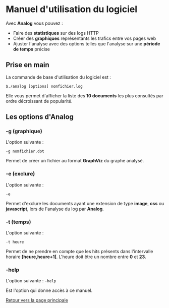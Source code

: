 # Manuel d'utilisation du logiciel

Avec **Analog** vous pouvez :

- Faire des **statistiques** sur des logs HTTP
- Créer des **graphiques** représentants les trafics entre vos pages web
- Ajuster l'analyse avec des options telles que l'analyse sur une **période de temps** précise

## Prise en main

La commande de base d'utilisation du logiciel est :

```$./analog [options] nomfichier.log```

Elle vous permet d'afficher la liste des **10 documents** les plus consultés par ordre décroissant de popularité.

## Les options d'Analog

### -g (graphique)

L'option suivante :

```-g nomfichier.dot```

Permet de créer un fichier au format **GraphViz** du graphe analysé.

### -e (exclure)

L'option suivante :

```-e```

Permet d'exclure les documents ayant une extension de type **image**, **css** ou **javascript**, lors de l'analyse du log par **Analog**.

### -t (temps)

L'option suivante :

```-t heure```

Permet de ne prendre en compte que les hits présents dans l'intervalle horaire **[heure,heure+1[**.
L'heure doit être un nombre entre **0** et **23**.

### -help

L'option suivante :
```-help```

Est l'option qui donne accès à ce manuel.

[Retour vers la page principale](./README.md)
